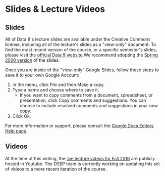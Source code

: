 # Slides & Lecture Videos

## Slides

All of Data 8's lecture slides are available under the Creative Commons license, including all of the lecture's slides as a "view-only" document. To find the most recent version of the course, or a specific semester's slides, please visit the [official Data 8 website](http://data8.org/).We recommend adopting the [Spring 2020 version](http://data8.org/sp20/) of the slides.

Once you are inside of the "view-only" Google Slides, follow these steps to save it to your own Google Account:

1. In the menu, click File and then Make a copy.
2. Type a name and choose where to save it.
    * If you want to copy comments from a document, spreadsheet, or presentation, click Copy comments and suggestions. You can choose to include resolved comments and suggestions in your new copy.
3. Click Ok.

For more information or support, please consult the [Google Docs Editors Help page](https://support.google.com/docs/answer/49114?co=GENIE.Platform%3DDesktop&hl=en).

## Videos

At the time of this writing, the [live lecture videos for Fall 2016](https://www.youtube.com/playlist?list=PLFeJ2hV8Fyt7mjvwrDQ2QNYEYdtKSNA0y) are publicly hosted in Youtube. The DSEP team is currently working on updating this set of videos to a more recent iteration of the course.
